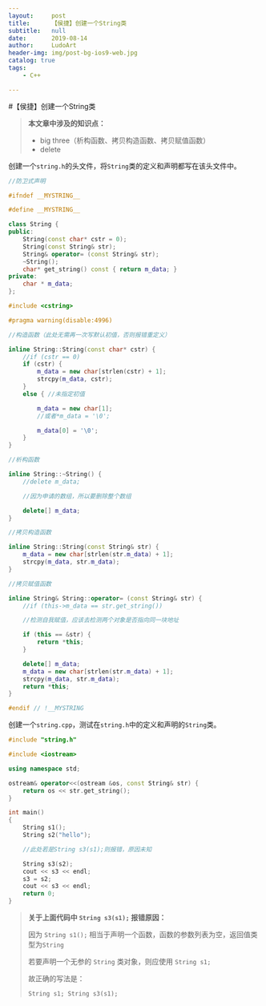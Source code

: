 ```yaml
---
layout:     post
title:      【侯捷】创建一个String类
subtitle:   null
date:       2019-08-14
author:     LudoArt
header-img: img/post-bg-ios9-web.jpg
catalog: true
tags:
    - C++

---
```


#【侯捷】创建一个String类

> **本文章中涉及的知识点：**
> - big three（析构函数、拷贝构造函数、拷贝赋值函数）
> - delete

创建一个`string.h`的头文件，将`String`类的定义和声明都写在该头文件中。

```c++
//防卫式声明

#ifndef __MYSTRING__

#define __MYSTRING__

class String {
public:
	String(const char* cstr = 0);
	String(const String& str);
	String& operator= (const String& str);
	~String();
	char* get_string() const { return m_data; }
private:
	char * m_data;
};

#include <cstring>

#pragma warning(disable:4996)

//构造函数（此处无需再一次写默认初值，否则报错重定义）

inline String::String(const char* cstr) {
	//if (cstr == 0)
	if (cstr) {
		m_data = new char[strlen(cstr) + 1];
		strcpy(m_data, cstr);
	}
	else { //未指定初值

		m_data = new char[1];
		//或者*m_data = '\0';

		m_data[0] = '\0';
	}
}

//析构函数

inline String::~String() {
	//delete m_data;

	//因为申请的数组，所以要删除整个数组

	delete[] m_data;
}

//拷贝构造函数

inline String::String(const String& str) {
	m_data = new char[strlen(str.m_data) + 1];
	strcpy(m_data, str.m_data);
}

//拷贝赋值函数

inline String& String::operator= (const String& str) {
	//if (this->m_data == str.get_string())

	//检测自我赋值，应该去检测两个对象是否指向同一块地址

	if (this == &str) {
		return *this;
	}

	delete[] m_data;
	m_data = new char[strlen(str.m_data) + 1];
	strcpy(m_data, str.m_data);
	return *this;
}

#endif // !__MYSTRING

```

创建一个`string.cpp`，测试在`string.h`中的定义和声明的`String`类。

```c++
#include "string.h"

#include <iostream>

using namespace std;

ostream& operator<<(ostream &os, const String& str) {
	return os << str.get_string();
}

int main()
{
	String s1();
	String s2("hello");

	//此处若是String s3(s1);则报错，原因未知

	String s3(s2);
	cout << s3 << endl;
	s3 = s2;
	cout << s3 << endl;
    return 0;
}
```

> **关于上面代码中 `String s3(s1);` 报错原因：**
> 
> 因为 `String s1();` 相当于声明一个函数，函数的参数列表为空，返回值类型为`String`
> 
> 若要声明一个无参的 `String` 类对象，则应使用 `String s1;`
> 
> 故正确的写法是：
> 
> `String s1; String s3(s1);`

